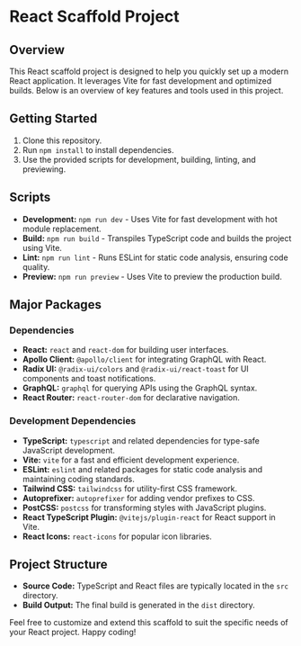 # React Scaffold Project

## Overview
This React scaffold project is designed to help you quickly set up a modern React application. It leverages Vite for fast development and optimized builds. Below is an overview of key features and tools used in this project.

## Getting Started
1. Clone this repository.
2. Run `npm install` to install dependencies.
3. Use the provided scripts for development, building, linting, and previewing.

## Scripts
- **Development:** `npm run dev` - Uses Vite for fast development with hot module replacement.
- **Build:** `npm run build` - Transpiles TypeScript code and builds the project using Vite.
- **Lint:** `npm run lint` - Runs ESLint for static code analysis, ensuring code quality.
- **Preview:** `npm run preview` - Uses Vite to preview the production build.

## Major Packages

### Dependencies
- **React:** `react` and `react-dom` for building user interfaces.
- **Apollo Client:** `@apollo/client` for integrating GraphQL with React.
- **Radix UI:** `@radix-ui/colors` and `@radix-ui/react-toast` for UI components and toast notifications.
- **GraphQL:** `graphql` for querying APIs using the GraphQL syntax.
- **React Router:** `react-router-dom` for declarative navigation.

### Development Dependencies
- **TypeScript:** `typescript` and related dependencies for type-safe JavaScript development.
- **Vite:** `vite` for a fast and efficient development experience.
- **ESLint:** `eslint` and related packages for static code analysis and maintaining coding standards.
- **Tailwind CSS:** `tailwindcss` for utility-first CSS framework.
- **Autoprefixer:** `autoprefixer` for adding vendor prefixes to CSS.
- **PostCSS:** `postcss` for transforming styles with JavaScript plugins.
- **React TypeScript Plugin:** `@vitejs/plugin-react` for React support in Vite.
- **React Icons:** `react-icons` for popular icon libraries.

## Project Structure
- **Source Code:** TypeScript and React files are typically located in the `src` directory.
- **Build Output:** The final build is generated in the `dist` directory.

Feel free to customize and extend this scaffold to suit the specific needs of your React project. Happy coding!
